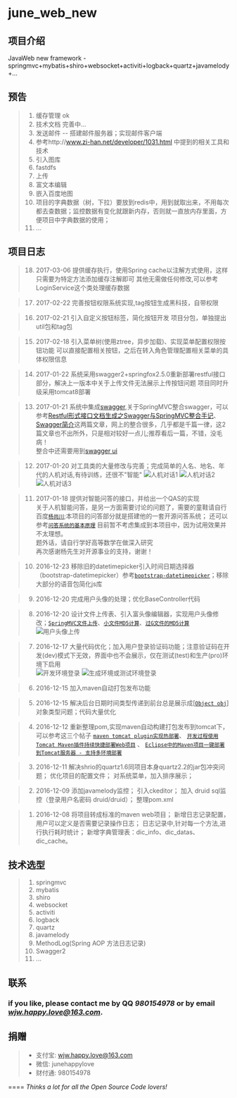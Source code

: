 # june_web_new

## 项目介绍 

JavaWeb new framework - springmvc+mybatis+shiro+websocket+activiti+logback+quartz+javamelody+...

## 预告

> 1. 缓存管理		ok
> 1. 技术文档		完善中...
> 1. 发送邮件 -- 搭建邮件服务器；实现邮件客户端
> 1. 参考http://www.zi-han.net/developer/1031.html 中提到的相关工具和技术
> 1. 引入图库		
> 1. fastdfs	
> 1. 上传		
> 1. 富文本编辑	
> 1. 嵌入百度地图	
> 1. 项目的字典数据（树，下拉）要放到redis中，用到就取出来，不用每次都去查数据；监控数据有变化就跟新内存，否则就一直放内存里面，方便项目中字典数据的使用；
> 1. ...

## 项目日志

>18. 2017-03-06 提供缓存执行，使用Spring cache以注解方式使用，这样只需要为特定方法添加缓存注解即可
其他无需做任何修改,可以参考LoginService这个类处理缓存数据

>17. 2017-02-22 完善按钮权限系统实现,tag按钮生成黑科技，自带权限

>16. 2017-02-21 引入自定义按钮标签，简化按钮开发
	项目分包，单独提出util包和tag包
	
>15. 2017-02-18 引入菜单树(使用ztree，异步加载)、实现菜单配置权限按钮功能
	可以直接配置相关按钮，之后在转入角色管理配置相关菜单的具体权限信息
	
> 14. 2017-01-22 系统采用swagger2+springfox2.5.0重新部署restful接口部分，解决上一版本中关于上传文件无法展示上传按钮问题
	项目同时升级采用tomcat8部署
	
> 13. 2017-01-21 系统中集成[swagger](http://swagger.io/ "swagger"),关于SpringMVC整合swagger，可以参考[Restful形式接口文档生成之Swagger与SpringMVC整合手记](http://blog.csdn.net/xyw591238/article/details/51385233 "Swagger与SpringMVC整合")、[Swagger简介](http://blog.csdn.net/wangnan9279/article/details/44541665 "Swagger简介")这两篇文章，网上的整合很多，几乎都是千篇一律，这2篇文章也不出所外，只是相对较好一点儿;推荐看后一篇，不错，没毛病！    
	整合中还需要用到[swagger ui](https://github.com/swagger-api/swagger-ui/releases "swagger界面")

> 12. 2017-01-20 对工具类的大量修改与完善；完成简单的人名、地名、年代的人机对话,有待训练，还很不"智能"
	![人机对话1](https://github.com/junehappylove/img_lib/blob/master/june_web_new/image2.png "人机对话1")
	![人机对话2](https://github.com/junehappylove/img_lib/blob/master/june_web_new/image3.png "人机对话2")
	![人机对话3](https://github.com/junehappylove/img_lib/blob/master/june_web_new/image4.png "人机对话3")
	
> 11. 2017-01-18 提供对智能问答的接口，并给出一个QAS的实现  
	关于人机智能问答，是另一方面需要讨论的问题了，需要的童鞋请自行百度[`杨尚川`](http://yangshangchuan.iteye.com/ "杨尚川博客");本项目的问答部分就是搭建他的一套开源问答系统；
	还可以参考[`问答系统的基本原理`](http://blog.csdn.net/guotong1988/article/details/50787914 "杨尚川的QA系统的基本原理")
	目前暂不考虑集成到本项目中，因为试用效果并不太理想。   
	题外话，请自行学好高等数学在做深入研究    
	再次感谢杨先生对开源事业的支持，谢谢！
	
> 10. 2016-12-23 移除旧的datetimepicker引入时间日期选择器（bootstrap-datetimepicker）参考[`bootstrap-datetimepicker`](http://www.bootcss.com/p/bootstrap-datetimepicker/index.htm)；移除大部分的语音包简化js库

> 9. 2016-12-20 完成用户头像的处理；优化BaseController代码

> 8. 2016-12-20 设计文件上传表、引入富头像编辑器，实现用户头像修改；[`SpringMVC文件上传`](http://www.cnblogs.com/fjsnail/p/3491033.html)、[`小文件MD5计算`](http://blog.csdn.net/wangqiuyun/article/details/22941433)、[`过G文件的MD5计算`](http://www.cnblogs.com/yaowukonga/p/3523668.html)   
 ![用户头像上传](https://github.com/junehappylove/img_lib/blob/master/june_web_new/richimage1.png "用户头像上传")   
 
> 7. 2016-12-17 大量代码优化；加入用户登录验证码功能；注意验证码在开发(dev)模式下无效，界面中也不会展示，仅在测试(test)和生产(pro)环境下启用   
 	![开发环境登录](https://github.com/junehappylove/img_lib/blob/master/june_web_new/user_login_dev.png "开发环境登录")
 	![生成环境或测试环境登录](https://github.com/junehappylove/img_lib/blob/master/june_web_new/user_login_pro_test.png "生成环境或测试环境登录")   
 	
> 6. 2016-12-15 加入maven自动打包发布功能

> 5. 2016-12-15 解决后台日期时间类型传递到前台总是展示成[[`Object obj`](http://www.cnblogs.com/aquriushu/p/5777844.html)]对象类型问题；代码大量优化

> 4. 2016-12-12 重新整理pom,实现maven自动构建打包发布到tomcat下，可以参考这三个帖子
 [`maven tomcat plugin实现热部署`](https://github.com/junehappylove/june_web_new/wiki/maven-tomcat-plugin%E5%AE%9E%E7%8E%B0%E7%83%AD%E9%83%A8%E7%BD%B2 "maven tomcat plugin实现热部署")、
 [`开发过程使用Tomcat Maven插件持续快捷部署Web项目`](https://github.com/junehappylove/june_web_new/wiki/%E5%BC%80%E5%8F%91%E8%BF%87%E7%A8%8B%E4%BD%BF%E7%94%A8Tomcat-Maven%E6%8F%92%E4%BB%B6%E6%8C%81%E7%BB%AD%E5%BF%AB%E6%8D%B7%E9%83%A8%E7%BD%B2Web%E9%A1%B9%E7%9B%AE "开发过程使用Tomcat Maven插件持续快捷部署Web项目") 、
 [`Eclipse中的Maven项目一键部署到Tomcat服务器 - 支持多环境部署`](https://github.com/junehappylove/june_web_new/wiki/Eclipse%E4%B8%AD%E7%9A%84Maven%E9%A1%B9%E7%9B%AE%E4%B8%80%E9%94%AE%E9%83%A8%E7%BD%B2%E5%88%B0Tomcat%E6%9C%8D%E5%8A%A1%E5%99%A8-%E6%94%AF%E6%8C%81%E5%A4%9A%E7%8E%AF%E5%A2%83%E9%83%A8%E7%BD%B2 "Eclipse中的Maven项目一键部署到Tomcat服务器 - 支持多环境部署")
 
> 3. 2016-12-11 解决shrio的quartz1.6同项目本身quartz2.2的jar包冲突问题；
 	优化项目的配置文件；
 	对系统菜单，加入排序展示；
 	
> 2. 2016-12-09 
 	添加javamelody监控；
 	引入ckeditor；
 	加入 druid sql监控（登录用户名密码 druid/druid）；
 	整理pom.xml
 	
> 1. 2016-12-08 
 	将项目转成标准的maven web项目；
	新增日志记录配置，用户可以定义是否需要记录操作日志；
	日志记录中,针对每一个方法,进行执行耗时统计；
	新增字典管理表：dic\_info、dic\_datas、dic_cache。
 
## 技术选型 

 > 1. springmvc
 > 1. mybatis
 > 1. shiro
 > 1. websocket
 > 1. activiti
 > 1. logback
 > 1. quartz
 > 1. javamelody
 > 1. MethodLog(Spring AOP 方法日志记录)
 > 1. Swagger2
 > 1. ...
 
## 联系 

### if you like, please contact me by QQ *980154978* or by email *wjw.happy.love@163.com*.

## 捐赠

>* 支付宝: wjw.happy.love@163.com
>* 微信: junehappylove
>* 财付通: 980154978

====
*Thinks a lot for all the Open Source Code lovers!*
